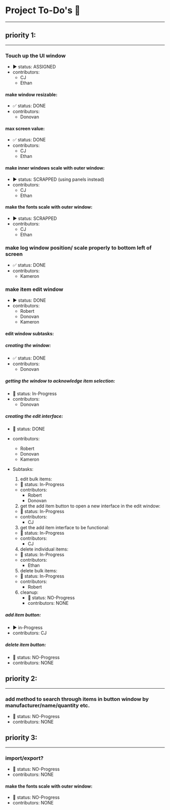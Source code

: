 # Project To-Do's :pencil:
---
## priority 1:
---
### Touch up the UI window
- :arrow_forward: status: ASSIGNED
- contributors:
  - CJ
  - Ethan

#### make window resizable:
- :white_check_mark: status: DONE
- contributors:
  - Donovan

#### max screen value:
- :white_check_mark: status: DONE
- contributors:
  - CJ
  - Ethan

#### make inner windows scale with outer window:
- :arrow_forward: status: SCRAPPED (using panels instead)
- contributors:
  - CJ
  - Ethan

#### make the fonts scale with outer window:
- :arrow_forward: status: SCRAPPED
- contributors:
  - CJ
  - Ethan

### make log window position/ scale properly to bottom left of screen
- :white_check_mark: status: DONE
- contributors:
  - Kameron

### make item edit window
- :arrow_forward: status: DONE
- contributors:
  - Robert
  - Donovan
  - Kameron

#### edit window subtasks:

##### creating the window:
- :white_check_mark: status: DONE
- contributors:
  - Donovan

##### getting the window to acknowledge item selection:
- :arrows_counterclockwise: status: In-Progress
- contributors:
  - Donovan

##### creating the edit interface:
- :arrows_counterclockwise: status: DONE
- contributors:
  - Robert
  - Donovan
  - Kameron

- Subtasks:
  1. edit bulk items:
    - :arrows_counterclockwise: status: In-Progress
    - contributors:
      - Robert
      - Donovan

  2. get the add item button to open a new interface in the edit window:
    - :arrows_counterclockwise: status: In-Progress
    - contributors: 
      - CJ

  3. get the add item interface to be functional:
    - :arrows_counterclockwise: status: In-Progress
    - contributors: 
      - CJ
  
  4. delete individual items:
    - :arrows_counterclockwise: status: In-Progress
    - contributors: 
      - Ethan


  5. delete bulk items:
    - :arrows_counterclockwise: status: In-Progress
    - contributors: 
      - Robert

  6. cleanup:
      - :no_entry_sign: status: NO-Progress
      - contributors: NONE

##### add item button:
- :arrow_forward: in-Progress
- contributors: CJ

##### delete item button:
- :no_entry_sign: status: NO-Progress
- contributors: NONE

## priority 2:
---
### add method to search through items in button window by manufacturer/name/quantity etc.
- :no_entry_sign: status: NO-Progress
- contributors: NONE

## priority 3:
---
### import/export?
- :no_entry_sign: status: NO-Progress
- contributors: NONE

#### make the fonts scale with outer window:
- :no_entry_sign: status: NO-Progress
- contributors: NONE

